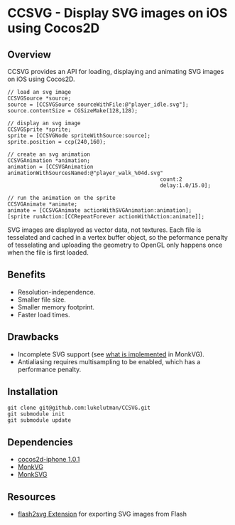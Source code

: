 CCSVG - Display SVG images on iOS using Cocos2D
===============================================


## Overview

CCSVG provides an API for loading, displaying and animating SVG images on iOS using Cocos2D. 


    // load an svg image
    CCSVGSource *source;
    source = [CCSVGSource sourceWithFile:@"player_idle.svg"];
    source.contentSize = CGSizeMake(128,128);

    // display an svg image
    CCSVGSprite *sprite;
    sprite = [CCSVGNode spriteWithSource:source];
    sprite.position = ccp(240,160);

    // create an svg animation
    CCSVGAnimation *animation;
    animation = [CCSVGAnimation animationWithSourcesNamed:@"player_walk_%04d.svg" 
                                                    count:2 
                                                    delay:1.0/15.0];

    // run the animation on the sprite
    CCSVGAnimate *animate;
    animate = [CCSVGAnimate actionWithSVGAnimation:animation];
    [sprite runAction:[CCRepeatForever actionWithAction:animate]];


SVG images are displayed as vector data, not textures. Each file is tesselated and cached in a vertex buffer object, so the peformance penalty of tesselating and uploading the geometry to OpenGL only happens once when the file is first loaded.


## Benefits

* Resolution-independence.
* Smaller file size. 
* Smaller memory footprint.
* Faster load times.


## Drawbacks

* Incomplete SVG support (see [what is implemented](https://github.com/micahpearlman/MonkVG/blob/master/README.md#what-is-implemented) in MonkVG).
* Antialiasing requires multisampling to be enabled, which has a performance penalty.


## Installation

    git clone git@github.com:lukelutman/CCSVG.git
    git submodule init
    git submodule update


## Dependencies

* [cocos2d-iphone 1.0.1](https://github.com/cocos2d/cocos2d-iphone)
* [MonkVG](https://github.com/lukelutman/MonkVG)
* [MonkSVG](https://github.com/lukelutman/MonkSVG)

## Resources

* [flash2svg Extension](http://www.adobe.com/cfusion/exchange/index.cfm?event=extensionDetail&loc=en_us&extid=2422028) for exporting SVG images from Flash